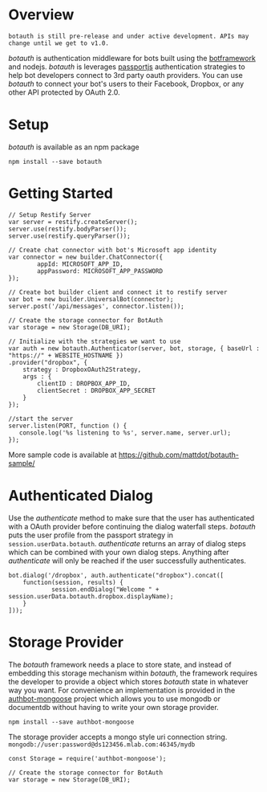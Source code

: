 
# Overview 

	botauth is still pre-release and under active development. APIs may change until we get to v1.0.

*botauth* is authentication middleware for bots built using the [botframework](http://botframework.com) and nodejs. *botauth* is leverages [passportjs](http://passportjs.org) authentication strategies to help bot developers connect to 3rd party oauth providers. You can use *botauth* to connect your bot's users to their Facebook, Dropbox, or any other API protected by OAuth 2.0. 

# Setup
*botauth* is available as an npm package 

	npm install --save botauth
	
# Getting Started
	// Setup Restify Server
	var server = restify.createServer();
	server.use(restify.bodyParser());
	server.use(restify.queryParser());
	
	// Create chat connector with bot's Microsoft app identity
	var connector = new builder.ChatConnector({
      		appId: MICROSOFT_APP_ID,
      		appPassword: MICROSOFT_APP_PASSWORD
	});

	// Create bot builder client and connect it to restify server
	var bot = new builder.UniversalBot(connector);
	server.post('/api/messages', connector.listen());

	// Create the storage connector for BotAuth
	var storage = new Storage(DB_URI);

	// Initialize with the strategies we want to use
	var auth = new botauth.Authenticator(server, bot, storage, { baseUrl : "https://" + WEBSITE_HOSTNAME })
    .provider("dropbox", { 
        strategy : DropboxOAuth2Strategy,
        args : {
            clientID : DROPBOX_APP_ID,
            clientSecret : DROPBOX_APP_SECRET
        }
    });
		
	//start the server
	server.listen(PORT, function () {
	   console.log('%s listening to %s', server.name, server.url); 
	});

More sample code is available at https://github.com/mattdot/botauth-sample/

# Authenticated Dialog
Use the *authenticate* method to make sure that the user has authenticated with a OAuth provider before continuing the dialog waterfall steps.  *botauth* puts the user profile from the passport strategy in `session.userData.botauth`.  *authenticate* returns an array of dialog steps which can be combined with your own dialog steps.  Anything after *authenticate* will only be reached if the user successfully authenticates.

	bot.dialog('/dropbox', auth.authenticate("dropbox").concat([ 
  		function(session, results) {
    			session.endDialog("Welcome " + session.userData.botauth.dropbox.displayName);
 		}
	]));

# Storage Provider
The *botauth* framework needs a place to store state, and instead of embedding this storage mechanism within *botauth*, the framework requires the developer to provide a object which stores *botauth* state in whatever way you want.  For convenience an implementation is provided in the [authbot-mongoose](https://github.com/mattdot/authbot-mongoose) project which allows you to use mongodb or documentdb without having to write your own storage provider.

	npm install --save authbot-mongoose

The storage provider accepts a mongo style uri connection string. `mongodb://user:password@ds123456.mlab.com:46345/mydb`

	const Storage = require('authbot-mongoose');

	// Create the storage connector for BotAuth
	var storage = new Storage(DB_URI);
